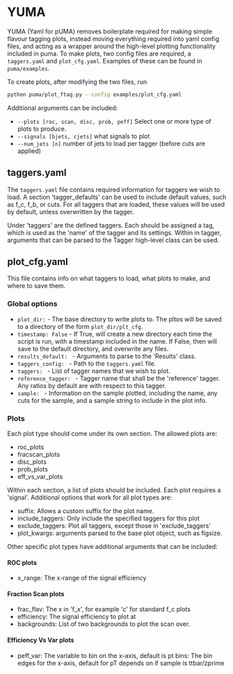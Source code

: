 # YUMA

YUMA (Yaml for pUMA) removes boilerplate required for making simple flavour tagging plots, instead moving everything required into yaml config files, and acting as a wrapper around the high-level plotting functionality included in puma. To make plots, two config files are required, a ```taggers.yaml``` and ```plot_cfg.yaml```. Examples of these can be found in ```puma/examples```.

To create plots, after modifying the two files, run

```bash
python puma/plot_ftag.py --config examples/plot_cfg.yaml 
```

Additional arguments can be included:
- ```--plots [roc, scan, disc, prob, peff]``` Select one or more type of plots to produce.
- ```--signals [bjets, cjets]``` what signals to plot
- ```--num_jets [n]``` number of jets to load per tagger (before cuts are applied)

## taggers.yaml

The ```taggers.yaml``` file contains required information for taggers we wish to load. A section 'tagger_defaults' can be used to include default values, such as f_c, f_b, or cuts. For all taggers that are loaded, these values will be used by default, unless overwritten by the tagger.

Under 'taggers' are the defined taggers. Each should be assigned a tag, which is used as the 'name' of the tagger and its settings. Within in tagger, arguments that can be parsed to the Tagger high-level class can be used.

## plot_cfg.yaml

This file contains info on what taggers to load, what plots to make, and where to save them.

### Global options

- ```plot_dir:``` - The base directory to write plots to. The pltos will be saved to a directory of the form ```plot_dir/plt_cfg```.
- ```timestamp: False``` - If True, will create a new directory each time the script is run, with a timestamp included in the name. If False, then will save to the default directory, and overwrite any files.
- ```results_default: ``` - Arguments to parse to the 'Results' class.
- ```taggers_config: ``` - Path to the ```taggers.yaml``` file.
- ```taggers: ``` - List of tagger names that we wish to plot.
- ```reference_tagger: ``` - Tagger name that shall be the 'reference' tagger. Any ratios by default are with respect to this tagger.
- ```sample: ``` - Information on the sample plotted, including the name, any cuts for the sample, and a sample string to include in the plot info.

### Plots
Each plot type should come under its own section. The allowed plots are:
- roc_plots
- fracscan_plots
- disc_plots
- prob_plots
- eff_vs_var_plots

Within each section, a list of plots should be included. Each plot requires a 'signal'. Additional options that work for all plot types are:
- suffix: Allows a custom suffix for the plot name.
- include_taggers: Only include the specified taggers for this plot
- exclude_taggers: Plot all taggers, except those in 'exclude_taggers'
- plot_kwargs: arguments parsed to the base plot object, such as figsize.

Other specific plot types have additional arguments that can be included:

#### ROC plots
- x_range: The x-range of the signal efficiency

#### Fraction Scan plots
- frac_flav: The x in 'f_x', for example 'c' for standard f_c plots
- efficiency: The signal efficiency to plot at
- backgrounds: List of two backgrounds to plot the scan over. 

#### Efficiency Vs Var plots
- peff_var: The variable to bin on the x-axis, default is pt
bins: The bin edges for the x-axis, default for pT depends on if sample is ttbar/zprime
